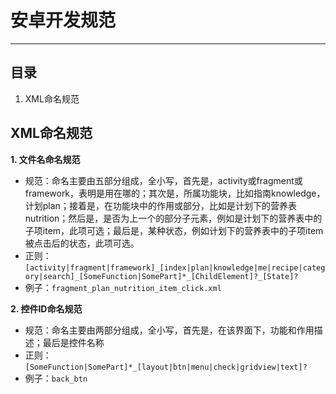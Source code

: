 # 安卓开发规范 #
----------
## 目录 ##

1. XML命名规范






## XML命名规范 ##
**1. 文件名命名规范**

- 规范：命名主要由五部分组成，全小写，首先是，activity或fragment或framework，表明是用在哪的；其次是，所属功能块，比如指南knowledge，计划plan；接着是，在功能块中的作用或部分，比如是计划下的营养表nutrition；然后是，是否为上一个的部分子元素，例如是计划下的营养表中的子项item，此项可选；最后是，某种状态，例如计划下的营养表中的子项item被点击后的状态，此项可选。
- 正则：`[activity|fragment|framework]_[index|plan|knowledge|me|recipe|category|search]_[SomeFunction|SomePart]*_[ChildElement]?_[State]?`
- 例子：`fragment_plan_nutrition_item_click.xml`

**2. 控件ID命名规范**

- 规范：命名主要由两部分组成，全小写，首先是，在该界面下，功能和作用描述；最后是控件名称
- 正则：`[SomeFunction|SomePart]*_[layout|btn|menu|check|gridview|text]?`
- 例子：`back_btn`
